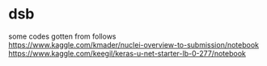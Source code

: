 # dsb
some codes gotten from follows  
https://www.kaggle.com/kmader/nuclei-overview-to-submission/notebook  
https://www.kaggle.com/keegil/keras-u-net-starter-lb-0-277/notebook